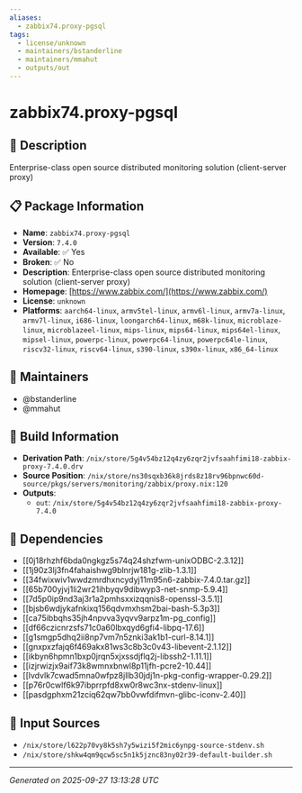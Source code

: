 ```yaml
---
aliases:
  - zabbix74.proxy-pgsql
tags:
  - license/unknown
  - maintainers/bstanderline
  - maintainers/mmahut
  - outputs/out
---
```


# zabbix74.proxy-pgsql

## 📝 Description

Enterprise-class open source distributed monitoring solution (client-server proxy)

## 📋 Package Information

- **Name**: `zabbix74.proxy-pgsql`
- **Version**: `7.4.0`
- **Available**: ✅ Yes
- **Broken**: ✅ No
- **Description**: Enterprise-class open source distributed monitoring solution (client-server proxy)
- **Homepage**: [https://www.zabbix.com/](https://www.zabbix.com/)
- **License**: `unknown`
- **Platforms**: `aarch64-linux`, `armv5tel-linux`, `armv6l-linux`, `armv7a-linux`, `armv7l-linux`, `i686-linux`, `loongarch64-linux`, `m68k-linux`, `microblaze-linux`, `microblazeel-linux`, `mips-linux`, `mips64-linux`, `mips64el-linux`, `mipsel-linux`, `powerpc-linux`, `powerpc64-linux`, `powerpc64le-linux`, `riscv32-linux`, `riscv64-linux`, `s390-linux`, `s390x-linux`, `x86_64-linux`
## 👥 Maintainers

- @bstanderline
- @mmahut


## 🔧 Build Information

- **Derivation Path**: `/nix/store/5g4v54bz12q4zy6zqr2jvfsaahfimi18-zabbix-proxy-7.4.0.drv`
- **Source Position**: `/nix/store/ns30sqxb36k8jrds8z18rv96bpnwc60d-source/pkgs/servers/monitoring/zabbix/proxy.nix:120`
- **Outputs**:
  - `out`:  `/nix/store/5g4v54bz12q4zy6zqr2jvfsaahfimi18-zabbix-proxy-7.4.0`

## 🔗 Dependencies

- [[0j18rhzhf6bda0ngkgz5s74q24shzfwm-unixODBC-2.3.12]]
- [[1j90z3lj3fn4fahaishwg9blnrjw181g-zlib-1.3.1]]
- [[34fwixwiv1wwdzmrdhxncydyj11m95n6-zabbix-7.4.0.tar.gz]]
- [[65b700yjvj1li2wr21ihbyqv9dibwyp3-net-snmp-5.9.4]]
- [[7d5p0ip9nd3aj3r1a2pmhsxxizqqnis8-openssl-3.5.1]]
- [[bjsb6wdjykafnkixq156qdvmxhsm2bai-bash-5.3p3]]
- [[ca75ibbqhs35jh4npvva3yqvv9arpz1m-pg_config]]
- [[df66czicnrzsfs71c0a60lbxqyd6gfi4-libpq-17.6]]
- [[g1smgp5dhq2ii8np7vm7n5znki3ak1b1-curl-8.14.1]]
- [[gnxpxzfajq6f469akx81ws3c8b3c0v43-libevent-2.1.12]]
- [[ikbyn6hpmn1bxp0jrqn5xjxssdjflq2j-libssh2-1.11.1]]
- [[izjrwizjx9aif73k8wmnxbnwl8p11jfh-pcre2-10.44]]
- [[lvdvlk7cwad5mna0wfpz8jllb30jdj1n-pkg-config-wrapper-0.29.2]]
- [[p76r0cwlf6k97ibprrpfd8xw0r8wc3nx-stdenv-linux]]
- [[pasdgphxm21zciq62qw7bb0vwfdifmvn-glibc-iconv-2.40]]

## 📁 Input Sources

- `/nix/store/l622p70vy8k5sh7y5wizi5f2mic6ynpg-source-stdenv.sh`
- `/nix/store/shkw4qm9qcw5sc5n1k5jznc83ny02r39-default-builder.sh`

---
*Generated on 2025-09-27 13:13:28 UTC*
